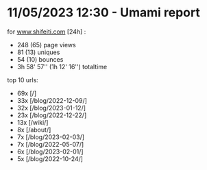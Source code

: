 # 11/05/2023 12:30 - Umami report
for www.shifeiti.com [24h] :

 - 248 (65) page views
 - 81 (13) uniques
 - 54 (10) bounces
 - 3h 58' 57'' (1h 12' 16'') totaltime


top 10 urls:
 - 69x [/]
 - 33x [/blog/2022-12-09/]
 - 32x [/blog/2023-01-12/]
 - 23x [/blog/2022-12-22/]
 - 13x [/wiki/]
 - 8x [/about/]
 - 7x [/blog/2023-02-03/]
 - 7x [/blog/2022-05-07/]
 - 6x [/blog/2023-02-01/]
 - 5x [/blog/2022-10-24/]


